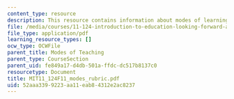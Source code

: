 ```yaml
---
content_type: resource
description: This resource contains information about modes of learning rubric.
file: /media/courses/11-124-introduction-to-education-looking-forward-and-looking-back-on-education-fall-2011/52aaa3399223aa11eab84312e2ac8237_MIT11_124F11_modes_rubric.pdf
file_type: application/pdf
learning_resource_types: []
ocw_type: OCWFile
parent_title: Modes of Teaching
parent_type: CourseSection
parent_uid: fe849a17-d4db-501a-ffdc-dc517b8137c0
resourcetype: Document
title: MIT11_124F11_modes_rubric.pdf
uid: 52aaa339-9223-aa11-eab8-4312e2ac8237
---
```

